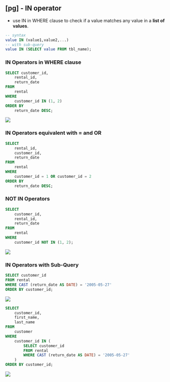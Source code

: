 ## [pg] - IN operator

* use IN in WHERE clause to check if a value matches any value in a **list of values**.

```sql
-- syntax
value IN (value1,value2,...)
-- with sub-query
value IN (SELECT value FROM tbl_name);
```

### IN Operators in WHERE clause

```sql
SELECT customer_id,
	rental_id,
	return_date
FROM
	rental
WHERE
	customer_id IN (1, 2)
ORDER BY
	return_date DESC;
```

![](https://www.postgresqltutorial.com/wp-content/uploads/2020/07/PostgreSQL-In-Operator.png)

### IN Operators equivalent with = and OR
```sql
SELECT
	rental_id,
	customer_id,
	return_date
FROM
	rental
WHERE
	customer_id = 1 OR customer_id = 2
ORDER BY
	return_date DESC;
```

### NOT IN Operators
```sql
SELECT
	customer_id,
	rental_id,
	return_date
FROM
	rental
WHERE
	customer_id NOT IN (1, 2);
```
![](https://www.postgresqltutorial.com/wp-content/uploads/2020/07/PostgreSQL-NOT-IN-Operator.png)

### IN Operators with Sub-Query
```sql
SELECT customer_id
FROM rental
WHERE CAST (return_date AS DATE) = '2005-05-27'
ORDER BY customer_id;
```
![](https://www.postgresqltutorial.com/wp-content/uploads/2020/07/PostgreSQL-IN-customer-id-list.png)

```sql
SELECT
	customer_id,
	first_name,
	last_name
FROM
	customer
WHERE
	customer_id IN (
		SELECT customer_id
		FROM rental
		WHERE CAST (return_date AS DATE) = '2005-05-27'
	)
ORDER BY customer_id;

```

![](https://www.postgresqltutorial.com/wp-content/uploads/2020/07/PostgreSQL-IN-subquery-example.png)


